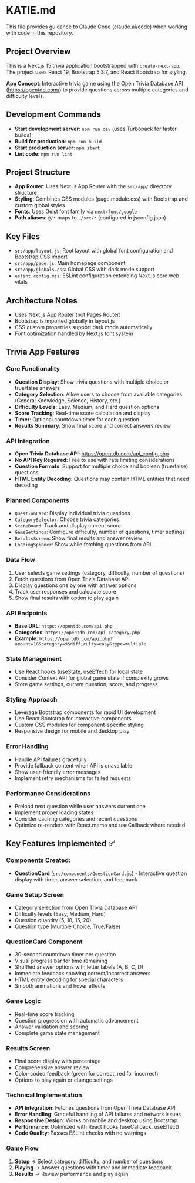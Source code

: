# KATIE.md

This file provides guidance to Claude Code (claude.ai/code) when working with code in this repository.

## Project Overview

This is a Next.js 15 trivia application bootstrapped with `create-next-app`. The project uses React 19, Bootstrap 5.3.7, and React Bootstrap for styling.

**App Concept**: Interactive trivia game using the Open Trivia Database API (https://opentdb.com/) to provide questions across multiple categories and difficulty levels.

## Development Commands

- **Start development server**: `npm run dev` (uses Turbopack for faster builds)
- **Build for production**: `npm run build`
- **Start production server**: `npm start`
- **Lint code**: `npm run lint`

## Project Structure

- **App Router**: Uses Next.js App Router with the `src/app/` directory structure
- **Styling**: Combines CSS modules (page.module.css) with Bootstrap and custom global styles
- **Fonts**: Uses Geist font family via `next/font/google`
- **Path aliases**: `@/*` maps to `./src/*` (configured in jsconfig.json)

## Key Files

- `src/app/layout.js`: Root layout with global font configuration and Bootstrap CSS import
- `src/app/page.js`: Main homepage component
- `src/app/globals.css`: Global CSS with dark mode support
- `eslint.config.mjs`: ESLint configuration extending Next.js core web vitals

## Architecture Notes

- Uses Next.js App Router (not Pages Router)
- Bootstrap is imported globally in layout.js
- CSS custom properties support dark mode automatically
- Font optimization handled by Next.js font system

## Trivia App Features

### Core Functionality
- **Question Display**: Show trivia questions with multiple choice or true/false answers
- **Category Selection**: Allow users to choose from available categories (General Knowledge, Science, History, etc.)
- **Difficulty Levels**: Easy, Medium, and Hard question options
- **Score Tracking**: Real-time score calculation and display
- **Timer**: Optional countdown timer for each question
- **Results Summary**: Show final score and correct answers review

### API Integration
- **Open Trivia Database API**: https://opentdb.com/api_config.php
- **No API Key Required**: Free to use with rate limiting considerations
- **Question Formats**: Support for multiple choice and boolean (true/false) questions
- **HTML Entity Decoding**: Questions may contain HTML entities that need decoding

### Planned Components
- `QuestionCard`: Display individual trivia questions
- `CategorySelector`: Choose trivia categories
- `ScoreBoard`: Track and display current score
- `GameSettings`: Configure difficulty, number of questions, timer settings
- `ResultsScreen`: Show final results and answer review
- `LoadingSpinner`: Show while fetching questions from API

### Data Flow
1. User selects game settings (category, difficulty, number of questions)
2. Fetch questions from Open Trivia Database API
3. Display questions one by one with answer options
4. Track user responses and calculate score
5. Show final results with option to play again

### API Endpoints
- **Base URL**: `https://opentdb.com/api.php`
- **Categories**: `https://opentdb.com/api_category.php`
- **Example**: `https://opentdb.com/api.php?amount=10&category=9&difficulty=easy&type=multiple`

### State Management
- Use React hooks (useState, useEffect) for local state
- Consider Context API for global game state if complexity grows
- Store game settings, current question, score, and progress

### Styling Approach
- Leverage Bootstrap components for rapid UI development
- Use React Bootstrap for interactive components
- Custom CSS modules for component-specific styling
- Responsive design for mobile and desktop play

### Error Handling
- Handle API failures gracefully
- Provide fallback content when API is unavailable
- Show user-friendly error messages
- Implement retry mechanisms for failed requests

### Performance Considerations
- Preload next question while user answers current one
- Implement proper loading states
- Consider caching categories and recent questions
- Optimize re-renders with React.memo and useCallback where needed

## Key Features Implemented ✅

### Components Created:
- **QuestionCard** (`src/components/QuestionCard.js`) - Interactive question display with timer, answer selection, and feedback

### Game Setup Screen
- Category selection from Open Trivia Database API
- Difficulty levels (Easy, Medium, Hard)
- Question quantity (5, 10, 15, 20)
- Question type (Multiple Choice, True/False)

### QuestionCard Component
- 30-second countdown timer per question
- Visual progress bar for time remaining
- Shuffled answer options with letter labels (A, B, C, D)
- Immediate feedback showing correct/incorrect answers
- HTML entity decoding for special characters
- Smooth animations and hover effects

### Game Logic
- Real-time score tracking
- Question progression with automatic advancement
- Answer validation and scoring
- Complete game state management

### Results Screen
- Final score display with percentage
- Comprehensive answer review
- Color-coded feedback (green for correct, red for incorrect)
- Options to play again or change settings

### Technical Implementation
- **API Integration**: Fetches questions from Open Trivia Database API
- **Error Handling**: Graceful handling of API failures and network issues
- **Responsive Design**: Works on mobile and desktop using Bootstrap
- **Performance**: Optimized with React hooks (useCallback, useEffect)
- **Code Quality**: Passes ESLint checks with no warnings

### Game Flow
1. **Setup** → Select category, difficulty, and number of questions
2. **Playing** → Answer questions with timer and immediate feedback
3. **Results** → Review performance and play again